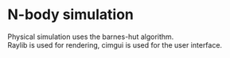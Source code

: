 # N-body simulation
Physical simulation uses the barnes-hut algorithm.<br/>
Raylib is used for rendering, cimgui is used for the user interface.
